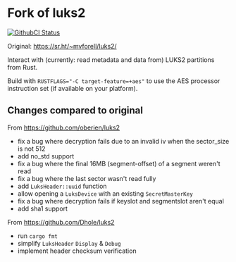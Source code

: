 # Fork of luks2
[![GithubCI Status](https://github.com/Dhole/luks2/actions/workflows/rust.yml/badge.svg?branch=master)](https://github.com/Dhole/luks2/actions/workflows/rust.yml?query=branch%3Amaster)

Original: https://sr.ht/~mvforell/luks2/

Interact with (currently: read metadata and data from) LUKS2 partitions from Rust.

Build with `RUSTFLAGS="-C target-feature=+aes"` to use the AES processor instruction set (if
available on your platform).

## Changes compared to original

From https://github.com/oberien/luks2
* fix a bug where decryption fails due to an invalid iv when the sector_size is not 512
* add no_std support
* fix a bug where the final 16MB (segment-offset) of a segment weren't read
* fix a bug where the last sector wasn't read fully
* add `LuksHeader::uuid` function
* allow opening a `LuksDevice` with an existing `SecretMasterKey`
* fix a bug where decryption fails if keyslot and segmentslot aren't equal
* add sha1 support

From https://github.com/Dhole/luks2
* run `cargo fmt`
* simplify `LuksHeader` `Display` & `Debug`
* implement header checksum verification
